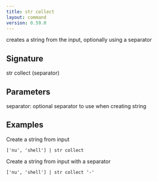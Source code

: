 ```yaml
---
title: str collect
layout: command
version: 0.59.0
---
```


creates a string from the input, optionally using a separator

## Signature

str collect (separator)

## Parameters

  separator: optional separator to use when creating string

## Examples

Create a string from input
```shell
['nu', 'shell'] | str collect
```

Create a string from input with a separator
```shell
['nu', 'shell'] | str collect '-'
```

